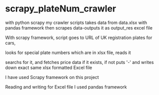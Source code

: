 # scrapy_plateNum_crawler
with python scrapy my crawler scripts takes data from data.xlsx with pandas framework then scrapes data-outputs it as output_res excel file

With scrapy framework, script goes to URL of UK registration plates for cars,

looks for special plate numbers which are in xlsx file, reads it

searchs for it, and fetches price data if it exists, if not puts '-' and writes down exact same xlsx formatted Excel file

I have used Scrapy framework on  this project

Reading and writing for Excel file I used pandas framework
